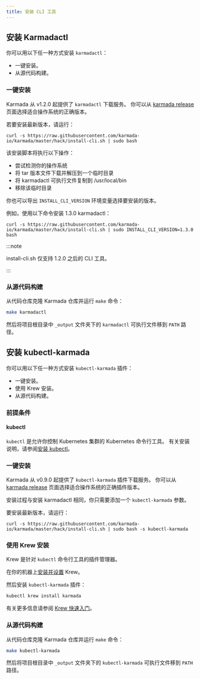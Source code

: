 ```yaml
---
title: 安装 CLI 工具
---
```

## 安装 Karmadactl

你可以用以下任一种方式安装 `karmadactl`：

- 一键安装。
- 从源代码构建。

### 一键安装

Karmada 从 v1.2.0 起提供了 `karmadactl` 下载服务。
你可以从 [karmada release](https://github.com/karmada-io/karmada/releases) 页面选择适合操作系统的正确版本。

若要安装最新版本，请运行：

```shell
curl -s https://raw.githubusercontent.com/karmada-io/karmada/master/hack/install-cli.sh | sudo bash
```

该安装脚本将执行以下操作：

- 尝试检测你的操作系统
- 将 tar 版本文件下载并解压到一个临时目录
- 将 karmadactl 可执行文件复制到 /usr/local/bin
- 移除该临时目录

你也可以导出 `INSTALL_CLI_VERSION` 环境变量选择要安装的版本。

例如，使用以下命令安装 1.3.0 karmadactl：

```shell
curl -s https://raw.githubusercontent.com/karmada-io/karmada/master/hack/install-cli.sh | sudo INSTALL_CLI_VERSION=1.3.0 bash
```

:::note

install-cli.sh 仅支持 1.2.0 之后的 CLI 工具。

:::

### 从源代码构建

从代码仓库克隆 Karmada 仓库并运行 `make` 命令：

```bash
make karmadactl
```

然后将项目根目录中 `_output` 文件夹下的 `karmadactl` 可执行文件移到 `PATH` 路径。

## 安装 kubectl-karmada

你可以用以下任一种方式安装 `kubectl-karmada` 插件：

- 一键安装。
- 使用 Krew 安装。
- 从源代码构建。

### 前提条件

#### kubectl

`kubectl` 是允许你控制  Kubernetes 集群的 Kubernetes 命令行工具。
有关安装说明，请参阅[安装 kubectl](https://kubernetes.io/zh-cn/docs/tasks/tools/#kubectl)。

### 一键安装

Karmada 从 v0.9.0 起提供了 `kubectl-karmada` 插件下载服务。
你可以从 [karmada release](https://github.com/karmada-io/karmada/releases) 页面选择适合操作系统的正确插件版本。

安装过程与安装 karmadactl 相同，你只需要添加一个 `kubectl-karmada` 参数。

要安装最新版本，请运行：

```shell
curl -s https://raw.githubusercontent.com/karmada-io/karmada/master/hack/install-cli.sh | sudo bash -s kubectl-karmada
```

### 使用 Krew 安装

Krew 是针对 `kubectl` 命令行工具的插件管理器。

在你的机器上[安装并设置](https://krew.sigs.k8s.io/docs/user-guide/setup/install/) Krew。

然后安装 `kubectl-karmada` 插件：

```bash
kubectl krew install karmada
```

有关更多信息请参阅 [Krew 快速入门](https://krew.sigs.k8s.io/docs/user-guide/quickstart/)。

### 从源代码构建

从代码仓库克隆 Karmada 仓库并运行 `make` 命令：

```bash
make kubectl-karmada
```

然后将项目根目录中 `_output` 文件夹下的 `kubectl-karmada` 可执行文件移到 `PATH` 路径。
